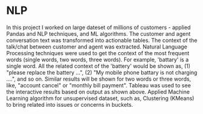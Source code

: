 # NLP
In this project I worked on large dateset of millions of customers - applied Pandas and NLP techniques, and ML algorithms.
The customer and agent conversation text was transformed into actionable tables. 
The context of the talk/chat between customer and agent was extracted.
Natural Language Processing techniques were used to get the context of the most frequent words (single words, two words, three words). 
    For example, 'battary' is a single word. All the related context of the 'battery' would be shown as, 
        (1) "please replace the battery ...", 
        (2) "My mobile phone battary is not charging ....", and so on. 
Similar results will be shown for two words or three words, like, "account cancel" or "monthly bill payment".
Tableau was used to see the interactive results based on output as shown above.
Applied Machine Learning algorithm for unsupervised dataset, such as, Clustering (KMeans) to bring related into issues or concerns in buckets.

